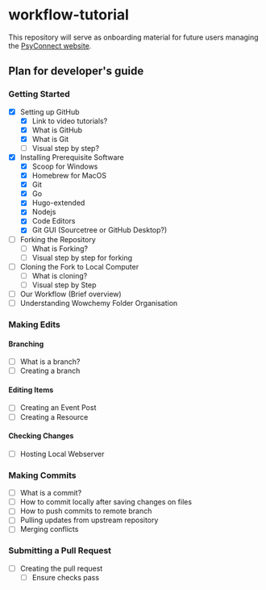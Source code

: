 # workflow-tutorial
This repository will serve as onboarding material for future users managing the [PsyConnect website](https://github.com/PsyConnect/PsyConnect.github.io). 

## Plan for developer's guide

### Getting Started

- [x] Setting up GitHub
  - [x] Link to video tutorials?
  - [x] What is GitHub
  - [x] What is Git
  - [ ] Visual step by step?
- [x] Installing Prerequisite Software
  - [x] Scoop for Windows
  - [x] Homebrew for MacOS
  - [x] Git
  - [x] Go
  - [x] Hugo-extended
  - [x] Nodejs
  - [x] Code Editors
  - [x] Git GUI (Sourcetree or GitHub Desktop?)
- [ ] Forking the Repository
  - [ ] What is Forking?
  - [ ] Visual step by step for forking
- [ ] Cloning the Fork to Local Computer
  - [ ] What is cloning?
  - [ ] Visual step by Step
- [ ] Our Workflow (Brief overview)
- [ ] Understanding Wowchemy Folder Organisation

### Making Edits

#### Branching

- [ ] What is a branch?
- [ ] Creating a branch

#### Editing Items

- [ ] Creating an Event Post
- [ ] Creating a Resource

#### Checking Changes

- [ ] Hosting Local Webserver

### Making Commits

- [ ] What is a commit?
- [ ] How to commit locally after saving changes on files
- [ ] How to push commits to remote branch
- [ ] Pulling updates from upstream repository
- [ ] Merging conflicts

### Submitting a Pull Request

- [ ] Creating the pull request
  - [ ] Ensure checks pass

